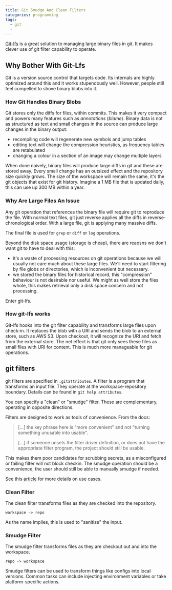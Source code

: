 ```yaml
---
title: Git Smudge And Clean Filters
categories: programming
tags:
  - git
  -
---
```


[Git-lfs][1] is a great solution to managing large binary files in git.
It makes clever use of git filter capability to operate.

[1]: https://github.com/git-lfs/git-lfs/wiki

## Why Bother With Git-Lfs

Git is a version source control that targets code.
Its internals are highly optimized around this and it works stupendously well.
However, people still feel compelled to shove binary blobs into it.

### How Git Handles Binary Blobs

Git stores only the diffs for files, within commits.
This makes it very compact and powers many features such as _annotations_ (_blame_).
Binary data is not as structured as text and small changes in the source can produce large changes in the binary output:

- recompiling code will regenerate new symbols and jump tables
- editing text will change the compression heuristics, as frequency tables are retabulated
- changing a colour in a section of an image may change multiple layers

When done naively, binary files will produce large diffs in git and these are stored away.
Every small change has an outsized effect and the repository size quickly grows.
The size of the workspace will remain the same, it's the git objects that exist for git history.
Imagine a 1 MB file that is updated daily, this can use up 300 MB within a year.

### Why Are Large Files An Issue

Any git operation that references the binary file will require git to reproduce the file.
With normal text files, git just reverse applies all the diffs in reverse-chronological order.
With a large file, git is applying many massive diffs.

The final file is used for `grep` or `diff` or `log` operations.

Beyond the disk space usage (storage is cheap), there are reaosns we don't want git to have to deal with this:

- it's a waste of processing resources on git operations because we will usually not care much about these large files.
  We'll need to start filtering by file globs or directories, which is inconvenient but necessary.
- we stored the binary files for historical record, this "compression" behaviour is not desirable nor useful.
  We might as well store the files whole, this makes retrieval only a disk space concern and not processing.

Enter git-lfs.

### How git-lfs works

Git-lfs hooks into the git filter capability and transforms large files upon check-in.
It replaces the blob with a URI and sends the blob to an external store, such as AWS S3.
Upon checkout, it will recognize the URI and fetch from the external store.
The net effect is that git only sees these files as small files with URI for content.
This is much more manageable for git operations.

## git filters

git filters are specified in `.gitattributes`.
A filter is a program that transforms an input file.
They operate at the workspace-repository boundary.
Details can be found in `git help attributes`.

You can specify a "clean" or "smudge" filter.
These are complementary, operating in opposite directions.

Filters are designed to work as tools of convenience.
From the docs:

> [...] the key phrase here is "more convenient" and not "turning something unusable into usable".
>
> [...] if someone unsets the filter driver definition, or does not have the appropriate filter program, the project
> should still be usable.

This makes them poor candidates for scrubbing secrets, as a misconfigured or failing filter will not block checkin.
The smudge operation should be a convenience, the user should still be able to manually smudge if needed.

See this [article][2] for more details on use cases.

[2]: https://www.juandebravo.com/2017/12/02/git-filter-smudge-and-clean/

### Clean Filter

The clean filter transforms files as they are checked into the repository.

```noformat
workspace -> repo
```

As the name implies, this is used to "sanitize" the input.

### Smudge Filter

The smudge filter transforms files as they are checkout out and into the workspace.

```noformat
repo -> workspace
```

Smudge filters can be used to transform things like configs into local versions.
Common tasks can include injecting environment variables or take platform-specific actions.
